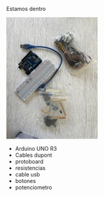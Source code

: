 Estamos dentro

![materiales](./materiales.jpeg)

* Arduino UNO R3
* Cables dupont
* protoboard
* resistencias
* cable usb
* botones
* potenciometro
